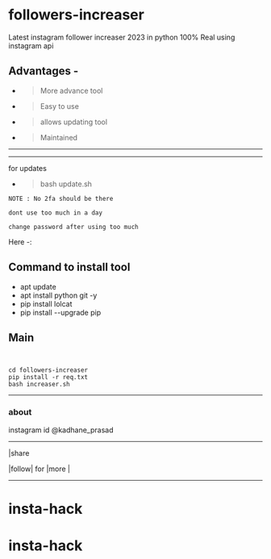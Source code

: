 # followers-increaser
Latest instagram follower increaser 2023 in python 100% Real using instagram api


## Advantages -

- >More advance tool 

- >Easy to use

- >allows updating tool 

- >Maintained 
---




---

for updates


- >bash update.sh
```
NOTE : No 2fa should be there

dont use too much in a day

change password after using too much 
```

Here -:

## Command to install tool







- apt update 
- apt install python git -y 
- pip install lolcat
- pip install --upgrade pip

## Main
```


cd followers-increaser
pip install -r req.txt
bash increaser.sh
```






---



### about 

instagram id @kadhane_prasad

---

|share 



|follow| for |more |



---














# insta-hack
# insta-hack
